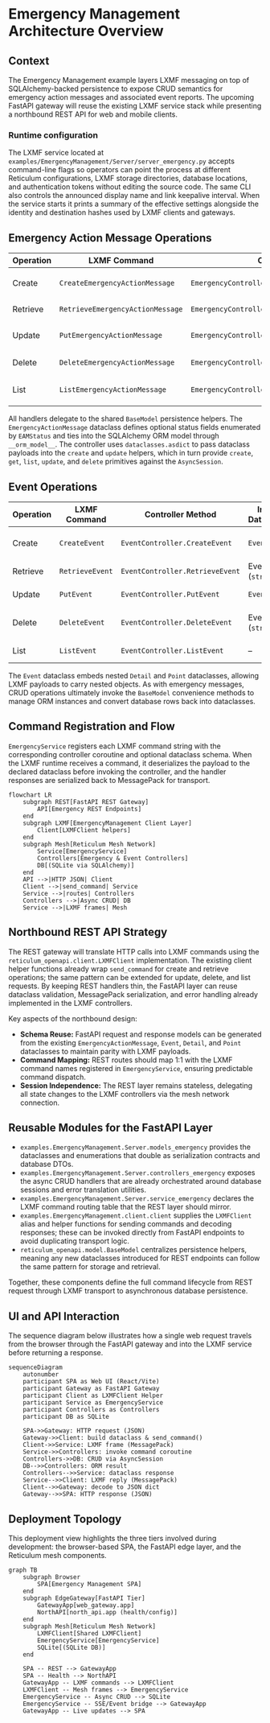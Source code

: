 # Emergency Management Architecture Overview

## Context
The Emergency Management example layers LXMF messaging on top of SQLAlchemy-backed
persistence to expose CRUD semantics for emergency action messages and
associated event reports. The upcoming FastAPI gateway will reuse the existing
LXMF service stack while presenting a northbound REST API for web and mobile
clients.

### Runtime configuration

The LXMF service located at
`examples/EmergencyManagement/Server/server_emergency.py` accepts command-line
flags so operators can point the process at different Reticulum configurations,
LXMF storage directories, database locations, and authentication tokens without
editing the source code. The same CLI also controls the announced display name
and link keepalive interval. When the service starts it prints a summary of the
effective settings alongside the identity and destination hashes used by LXMF
clients and gateways.

## Emergency Action Message Operations

| Operation | LXMF Command | Controller Method | Input Dataclass | Output |
| --- | --- | --- | --- | --- |
| Create | `CreateEmergencyActionMessage` | `EmergencyController.CreateEmergencyActionMessage` | `EmergencyActionMessage` | Echoes the created `EmergencyActionMessage` instance. |
| Retrieve | `RetrieveEmergencyActionMessage` | `EmergencyController.RetrieveEmergencyActionMessage` | Callsign (`str`) | `EmergencyActionMessage` or `None` if not found. |
| Update | `PutEmergencyActionMessage` | `EmergencyController.PutEmergencyActionMessage` | `EmergencyActionMessage` | Updated `EmergencyActionMessage` or `None`. |
| Delete | `DeleteEmergencyActionMessage` | `EmergencyController.DeleteEmergencyActionMessage` | Callsign (`str`) | Status mapping with `deleted`/`not_found`. |
| List | `ListEmergencyActionMessage` | `EmergencyController.ListEmergencyActionMessage` | – | Sequence of `EmergencyActionMessage` records. |

All handlers delegate to the shared `BaseModel` persistence helpers. The
`EmergencyActionMessage` dataclass defines optional status fields enumerated by
`EAMStatus` and ties into the SQLAlchemy ORM model through `__orm_model__`. The
controller uses `dataclasses.asdict` to pass dataclass payloads into the
`create` and `update` helpers, which in turn provide `create`, `get`, `list`,
`update`, and `delete` primitives against the `AsyncSession`.

## Event Operations

| Operation | LXMF Command | Controller Method | Input Dataclass | Output |
| --- | --- | --- | --- | --- |
| Create | `CreateEvent` | `EventController.CreateEvent` | `Event` | Echoes the created `Event` instance. |
| Retrieve | `RetrieveEvent` | `EventController.RetrieveEvent` | Event UID (`str`) | `Event` or `None` if not found. |
| Update | `PutEvent` | `EventController.PutEvent` | `Event` | Updated `Event` or `None`. |
| Delete | `DeleteEvent` | `EventController.DeleteEvent` | Event UID (`str`) | Status mapping with `deleted`/`not_found`. |
| List | `ListEvent` | `EventController.ListEvent` | – | Sequence of `Event` records. |

The `Event` dataclass embeds nested `Detail` and `Point` dataclasses, allowing
LXMF payloads to carry nested objects. As with emergency messages, CRUD
operations ultimately invoke the `BaseModel` convenience methods to manage ORM
instances and convert database rows back into dataclasses.

## Command Registration and Flow

`EmergencyService` registers each LXMF command string with the corresponding
controller coroutine and optional dataclass schema. When the LXMF runtime
receives a command, it deserializes the payload to the declared dataclass before
invoking the controller, and the handler responses are serialized back to
MessagePack for transport.

```mermaid
flowchart LR
    subgraph REST[FastAPI REST Gateway]
        API[Emergency REST Endpoints]
    end
    subgraph LXMF[EmergencyManagement Client Layer]
        Client[LXMFClient helpers]
    end
    subgraph Mesh[Reticulum Mesh Network]
        Service[EmergencyService]
        Controllers[Emergency & Event Controllers]
        DB[(SQLite via SQLAlchemy)]
    end
    API -->|HTTP JSON| Client
    Client -->|send_command| Service
    Service -->|routes| Controllers
    Controllers -->|Async CRUD| DB
    Service -->|LXMF frames| Mesh
```

## Northbound REST API Strategy

The REST gateway will translate HTTP calls into LXMF commands using the
`reticulum_openapi.client.LXMFClient` implementation. The existing client helper
functions already wrap `send_command` for create and retrieve operations; the
same pattern can be extended for update, delete, and list requests. By keeping
REST handlers thin, the FastAPI layer can reuse dataclass validation, MessagePack
serialization, and error handling already implemented in the LXMF controllers.

Key aspects of the northbound design:

- **Schema Reuse:** FastAPI request and response models can be generated from
  the existing `EmergencyActionMessage`, `Event`, `Detail`, and `Point`
  dataclasses to maintain parity with LXMF payloads.
- **Command Mapping:** REST routes should map 1:1 with the LXMF command names
  registered in `EmergencyService`, ensuring predictable command dispatch.
- **Session Independence:** The REST layer remains stateless, delegating all
  state changes to the LXMF controllers via the mesh network connection.

## Reusable Modules for the FastAPI Layer

- `examples.EmergencyManagement.Server.models_emergency` provides the dataclasses
  and enumerations that double as serialization contracts and database DTOs.
- `examples.EmergencyManagement.Server.controllers_emergency` exposes the async
  CRUD handlers that are already orchestrated around database sessions and error
  translation utilities.
- `examples.EmergencyManagement.Server.service_emergency` declares the LXMF
  command routing table that the REST layer should mirror.
- `examples.EmergencyManagement.client.client` supplies the `LXMFClient` alias
  and helper functions for sending commands and decoding responses; these can be
  invoked directly from FastAPI endpoints to avoid duplicating transport logic.
- `reticulum_openapi.model.BaseModel` centralizes persistence helpers, meaning
  any new dataclasses introduced for REST endpoints can follow the same pattern
  for storage and retrieval.

Together, these components define the full command lifecycle from REST request
through LXMF transport to asynchronous database persistence.

## UI and API Interaction

The sequence diagram below illustrates how a single web request travels from the browser through the FastAPI gateway and into the LXMF service before returning a response.

```mermaid
sequenceDiagram
    autonumber
    participant SPA as Web UI (React/Vite)
    participant Gateway as FastAPI Gateway
    participant Client as LXMFClient Helper
    participant Service as EmergencyService
    participant Controllers as Controllers
    participant DB as SQLite

    SPA->>Gateway: HTTP request (JSON)
    Gateway->>Client: build dataclass & send_command()
    Client->>Service: LXMF frame (MessagePack)
    Service->>Controllers: invoke command coroutine
    Controllers->>DB: CRUD via AsyncSession
    DB-->>Controllers: ORM result
    Controllers-->>Service: dataclass response
    Service-->>Client: LXMF reply (MessagePack)
    Client-->>Gateway: decode to JSON dict
    Gateway-->>SPA: HTTP response (JSON)
```

## Deployment Topology

This deployment view highlights the three tiers involved during development: the browser-based SPA, the FastAPI edge layer, and the Reticulum mesh components.

```mermaid
graph TB
    subgraph Browser
        SPA[Emergency Management SPA]
    end
    subgraph EdgeGateway[FastAPI Tier]
        GatewayApp[web_gateway.app]
        NorthAPI[north_api.app (health/config)]
    end
    subgraph Mesh[Reticulum Mesh Network]
        LXMFClient[Shared LXMFClient]
        EmergencyService[EmergencyService]
        SQLite[(SQLite DB)]
    end

    SPA -- REST --> GatewayApp
    SPA -- Health --> NorthAPI
    GatewayApp -- LXMF commands --> LXMFClient
    LXMFClient -- Mesh frames --> EmergencyService
    EmergencyService -- Async CRUD --> SQLite
    EmergencyService -- SSE/Event bridge --> GatewayApp
    GatewayApp -- Live updates --> SPA
```

